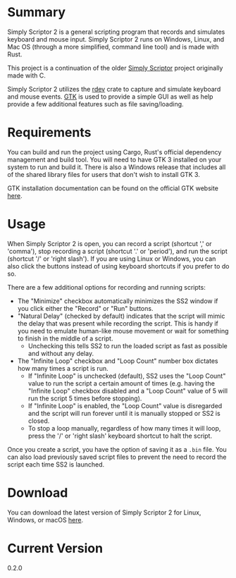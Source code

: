 # Summary
Simply Scriptor 2 is a general scripting program that records and simulates keyboard and mouse input. Simply Scriptor 2 runs on Windows, Linux, and Mac OS (through a more simplified, command line tool) and is made with Rust.

This project is a continuation of the older [Simply Scriptor](https://github.com/borfus/Simply-Scriptor) project originally made with C.

Simply Scriptor 2 utilizes the [rdev](https://crates.io/crates/rdev) crate to capture and simulate keyboard and mouse events. [GTK](https://crates.io/crates/gtk) is used to provide a simple GUI as well as help provide a few additional features such as file saving/loading.

# Requirements
You can build and run the project using Cargo, Rust's official dependency management and build tool. You will need to have GTK 3 installed on your system to run and build it. There is also a Windows release that includes all of the shared library files for users that don't wish to install GTK 3.

GTK installation documentation can be found on the official GTK website [here](https://www.gtk.org/docs/installations/).

# Usage
When Simply Scriptor 2 is open, you can record a script (shortcut ',' or 'comma'), stop recording a script (shortcut '.' or 'period'), and run the script (shortcut '/' or 'right slash'). If you are using Linux or Windows, you can also click the buttons instead of using keyboard shortcuts if you prefer to do so.

There are a few additional options for recording and running scripts:
- The "Minimize" checkbox automatically minimizes the SS2 window if you click either the "Record" or "Run" buttons.
- "Natural Delay" (checked by default) indicates that the script will mimic the delay that was present while recording the script. This is handy if you need to emulate human-like mouse movement or wait for something to finish in the middle of a script.
    - Unchecking this tells SS2 to run the loaded script as fast as possible and without any delay.
- The "Infinite Loop" checkbox and "Loop Count" number box dictates how many times a script is run.
    - If "Infinite Loop" is unchecked (default), SS2 uses the "Loop Count" value to run the script a certain amount of times (e.g. having the "Infinite Loop" checkbox disabled and a "Loop Count" value of 5 will run the script 5 times before stopping).
    - If "Infinite Loop" is enabled, the "Loop Count" value is disregarded and the script will run forever until it is manually stopped or SS2 is closed.
    - To stop a loop manually, regardless of how many times it will loop, press the '/' or 'right slash' keyboard shortcut to halt the script.

Once you create a script, you have the option of saving it as a `.bin` file. You can also load previously saved script files to prevent the need to record the script each time SS2 is launched.

# Download
You can download the latest version of Simply Scriptor 2 for Linux, Windows, or macOS [here]().

# Current Version
0.2.0

